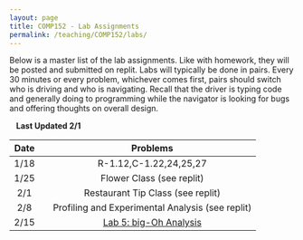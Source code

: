 ```yaml
---
layout: page
title: COMP152 - Lab Assignments
permalink: /teaching/COMP152/labs/
---
```


Below is a master list of the lab assignments. Like with homework, they will be posted
and submitted on replit. Labs will typically be done in pairs. Every 30 minutes or every
problem, whichever comes first, pairs should switch who is driving and who is navigating.
Recall that the driver is typing code and generally doing to programming while the navigator
is looking for bugs and offering thoughts on overall design.

&nbsp;&nbsp;&nbsp;**Last Updated 2/1**


| Date | | Problems |
|:----: | :----: | :----: |
| 1/18  | | R-1.12,C-1.22,24,25,27 |
| 1/25 | |  Flower Class (see replit) |
| 2/1  | | Restaurant Tip Class (see replit) |
| 2/8  | | Profiling and Experimental Analysis (see replit) |
| 2/15  | | [Lab 5: big-Oh Analysis](/teaching/COMP152/labs/lab5)  |
